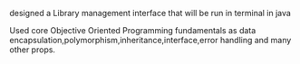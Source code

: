 designed a Library management interface that will be run in terminal in java


Used core Objective Oriented Programming fundamentals as data encapsulation,polymorphism,inheritance,interface,error handling and many other props.

